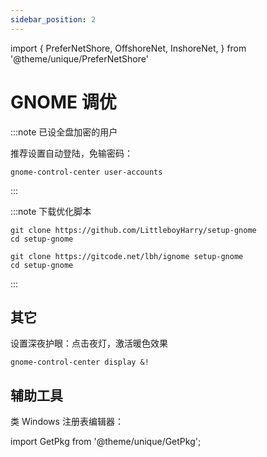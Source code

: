 ```yaml
---
sidebar_position: 2
---
```


import {
    PreferNetShore,
    OffshoreNet,
    InshoreNet,
} from '@theme/unique/PreferNetShore'

# GNOME 调优

:::note 已设全盘加密的用户

推荐设置自动登陆，免输密码：

    gnome-control-center user-accounts

:::

:::note 下载优化脚本

<PreferNetShore>


 <OffshoreNet>

```shell
git clone https://github.com/LittleboyHarry/setup-gnome
cd setup-gnome
```

</OffshoreNet>

 <InshoreNet>

```shell
git clone https://gitcode.net/lbh/ignome setup-gnome
cd setup-gnome
```

</InshoreNet>

</PreferNetShore>

:::

## 其它

设置深夜护眼：点击夜灯，激活暖色效果

    gnome-control-center display &!

## 辅助工具

类 Windows 注册表编辑器：

import GetPkg from '@theme/unique/GetPkg';

<GetPkg name="dconf-editor" apt dnf pacman />
